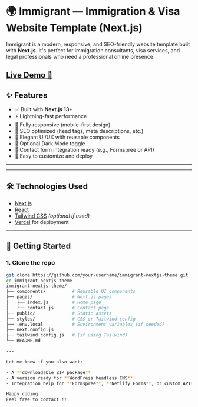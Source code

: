# 🌍 Immigrant — Immigration & Visa Website Template (Next.js)


Immigrant is a modern, responsive, and SEO-friendly website template built with **Next.js**. It's perfect for immigration consultants, visa services, and legal professionals who need a professional online presence.

[Live Demo 🚀](https://immigrant-wordpress-theme.vercel.app/)
---

## ✨ Features

- ✅ Built with **Next.js 13+**
- ⚡ Lightning-fast performance
- 📱 Fully responsive (mobile-first design)
- 🧠 SEO optimized (head tags, meta descriptions, etc.)
- 🎨 Elegant UI/UX with reusable components
- 🌙 Optional Dark Mode toggle
- 📧 Contact form integration ready (e.g., Formspree or API)
- 💼 Easy to customize and deploy

---

---

## 🛠️ Technologies Used

- [Next.js](https://nextjs.org/)
- [React](https://reactjs.org/)
- [Tailwind CSS](https://tailwindcss.com/) *(optional if used)*
- [Vercel](https://vercel.com/) for deployment

---

## 🚀 Getting Started

### 1. Clone the repo

```bash
git clone https://github.com/your-username/immigrant-nextjs-theme.git
cd immigrant-nextjs-theme
immigrant-nextjs-theme/
├── components/          # Reusable UI components
├── pages/               # Next.js pages
│   ├── index.js         # Home page
│   └── contact.js       # Contact page
├── public/              # Static assets
├── styles/              # CSS or Tailwind config
├── .env.local           # Environment variables (if needed)
├── next.config.js
├── tailwind.config.js   # (if using Tailwind)
└── README.md

---

Let me know if you also want:

- A **downloadable ZIP package**
- A version ready for **WordPress headless CMS**
- Integration help for **Formspree**, **Netlify Forms**, or custom APIs

Happy coding!
Feel free to contact !! 
